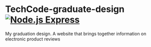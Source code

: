 # TechCode-graduate-design [![Node.js Express](https://github.com/typicode/json-server/actions/workflows/node.js.yml/badge.svg?branch=master)](https://github.com/typicode/json-server/actions/workflows/node.js.yml)
My graduation design. 
A website that brings together information on electronic product reviews
